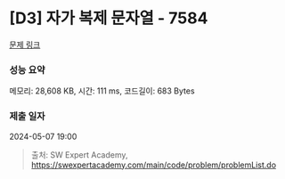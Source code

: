 # [D3] 자가 복제 문자열 - 7584 

[문제 링크](https://swexpertacademy.com/main/code/problem/problemDetail.do?contestProbId=AWpMsQfaCPMDFAQi) 

### 성능 요약

메모리: 28,608 KB, 시간: 111 ms, 코드길이: 683 Bytes

### 제출 일자

2024-05-07 19:00



> 출처: SW Expert Academy, https://swexpertacademy.com/main/code/problem/problemList.do